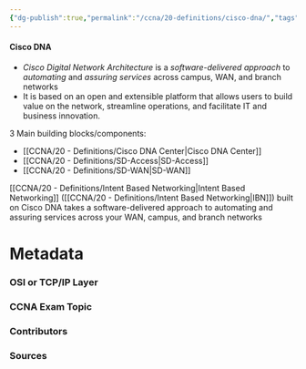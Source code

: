 ```yaml
---
{"dg-publish":true,"permalink":"/ccna/20-definitions/cisco-dna/","tags":["defs_ccna"]}
---
```


#### Cisco DNA
- *Cisco Digital Network Architecture* is a *software-delivered approach* to *automating* and *assuring services* across campus, WAN, and branch networks
- It is based on an open and extensible platform that allows users to build value on the network, streamline operations, and facilitate IT and business innovation.

3 Main building blocks/components:
- [[CCNA/20 - Definitions/Cisco DNA Center\|Cisco DNA Center]]
- [[CCNA/20 - Definitions/SD-Access\|SD-Access]]
- [[CCNA/20 - Definitions/SD-WAN\|SD-WAN]]

[[CCNA/20 - Definitions/Intent Based Networking\|Intent Based Networking]] ([[CCNA/20 - Definitions/Intent Based Networking\|IBN]]) built on Cisco DNA takes a software-delivered approach to automating and assuring services across your WAN, campus, and branch networks

# Metadata
### OSI or TCP/IP Layer

### CCNA Exam Topic

### Contributors

### Sources


